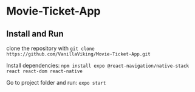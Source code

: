 # Movie-Ticket-App

## Install and Run

clone the repository with `git clone https://github.com/VanillaViking/Movie-Ticket-App.git`

Install dependencies: `npm install expo @react-navigation/native-stack react react-dom react-native`

Go to project folder and run: `expo start`
